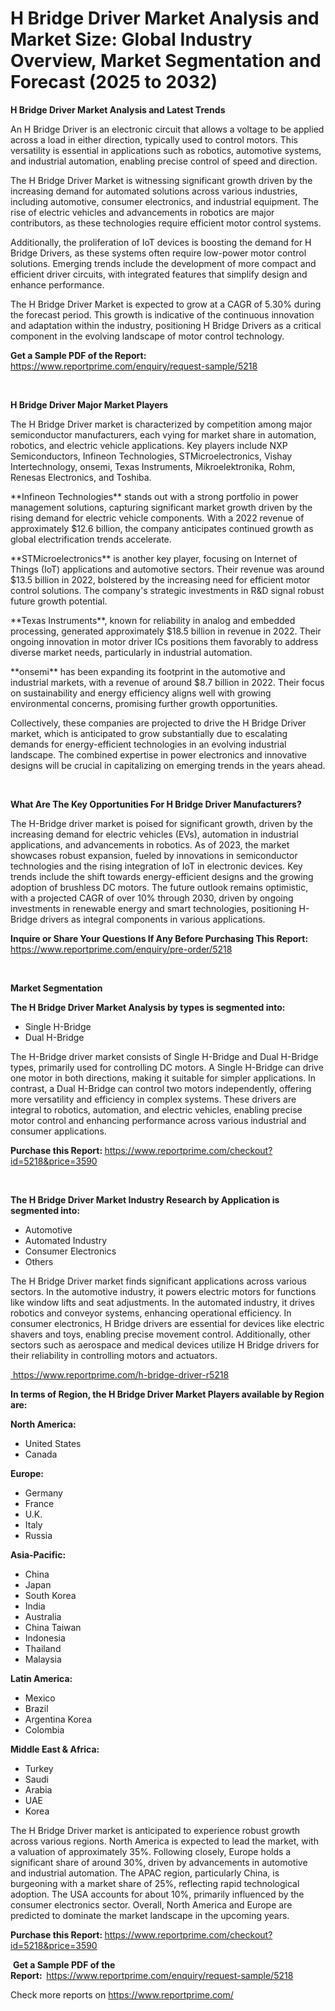 <p><h1>H Bridge Driver Market Analysis and Market Size: Global Industry Overview, Market Segmentation and Forecast (2025 to 2032)</h1></p><p><strong>H Bridge Driver Market Analysis and Latest Trends</strong></p>
<p><p>An H Bridge Driver is an electronic circuit that allows a voltage to be applied across a load in either direction, typically used to control motors. This versatility is essential in applications such as robotics, automotive systems, and industrial automation, enabling precise control of speed and direction. </p><p>The H Bridge Driver Market is witnessing significant growth driven by the increasing demand for automated solutions across various industries, including automotive, consumer electronics, and industrial equipment. The rise of electric vehicles and advancements in robotics are major contributors, as these technologies require efficient motor control systems. </p><p>Additionally, the proliferation of IoT devices is boosting the demand for H Bridge Drivers, as these systems often require low-power motor control solutions. Emerging trends include the development of more compact and efficient driver circuits, with integrated features that simplify design and enhance performance. </p><p>The H Bridge Driver Market is expected to grow at a CAGR of 5.30% during the forecast period. This growth is indicative of the continuous innovation and adaptation within the industry, positioning H Bridge Drivers as a critical component in the evolving landscape of motor control technology.</p></p>
<p><strong>Get a Sample PDF of the Report:&nbsp;</strong> <a href="https://www.reportprime.com/enquiry/request-sample/5218?utm_campaign=2810&utm_medium=2&utm_source=Github&utm_content=ia&utm_term=19032025&utm_id=h-bridge-driver">https://www.reportprime.com/enquiry/request-sample/5218</a></p>
<p>&nbsp;</p>
<p><strong>H Bridge Driver Major Market Players</strong></p>
<p><p>The H Bridge Driver market is characterized by competition among major semiconductor manufacturers, each vying for market share in automation, robotics, and electric vehicle applications. Key players include NXP Semiconductors, Infineon Technologies, STMicroelectronics, Vishay Intertechnology, onsemi, Texas Instruments, Mikroelektronika, Rohm, Renesas Electronics, and Toshiba.</p><p>**Infineon Technologies** stands out with a strong portfolio in power management solutions, capturing significant market growth driven by the rising demand for electric vehicle components. With a 2022 revenue of approximately $12.6 billion, the company anticipates continued growth as global electrification trends accelerate.</p><p>**STMicroelectronics** is another key player, focusing on Internet of Things (IoT) applications and automotive sectors. Their revenue was around $13.5 billion in 2022, bolstered by the increasing need for efficient motor control solutions. The company's strategic investments in R&D signal robust future growth potential.</p><p>**Texas Instruments**, known for reliability in analog and embedded processing, generated approximately $18.5 billion in revenue in 2022. Their ongoing innovation in motor driver ICs positions them favorably to address diverse market needs, particularly in industrial automation.</p><p>**onsemi** has been expanding its footprint in the automotive and industrial markets, with a revenue of around $8.7 billion in 2022. Their focus on sustainability and energy efficiency aligns well with growing environmental concerns, promising further growth opportunities.</p><p>Collectively, these companies are projected to drive the H Bridge Driver market, which is anticipated to grow substantially due to escalating demands for energy-efficient technologies in an evolving industrial landscape. The combined expertise in power electronics and innovative designs will be crucial in capitalizing on emerging trends in the years ahead.</p></p>
<p>&nbsp;</p>
<p><strong>What Are The Key Opportunities For H Bridge Driver Manufacturers?</strong></p>
<p><p>The H-Bridge driver market is poised for significant growth, driven by the increasing demand for electric vehicles (EVs), automation in industrial applications, and advancements in robotics. As of 2023, the market showcases robust expansion, fueled by innovations in semiconductor technologies and the rising integration of IoT in electronic devices. Key trends include the shift towards energy-efficient designs and the growing adoption of brushless DC motors. The future outlook remains optimistic, with a projected CAGR of over 10% through 2030, driven by ongoing investments in renewable energy and smart technologies, positioning H-Bridge drivers as integral components in various applications.</p></p>
<p><strong>Inquire or Share Your Questions If Any Before Purchasing This Report:</strong> <a href="https://www.reportprime.com/enquiry/pre-order/5218?utm_campaign=2810&utm_medium=2&utm_source=Github&utm_content=ia&utm_term=19032025&utm_id=h-bridge-driver">https://www.reportprime.com/enquiry/pre-order/5218</a></p>
<p>&nbsp;</p>
<p><strong>Market Segmentation</strong></p>
<p><strong>The H Bridge Driver Market Analysis by types is segmented into:</strong></p>
<p><ul><li>Single H-Bridge</li><li>Dual H-Bridge</li></ul></p>
<p><p>The H-Bridge driver market consists of Single H-Bridge and Dual H-Bridge types, primarily used for controlling DC motors. A Single H-Bridge can drive one motor in both directions, making it suitable for simpler applications. In contrast, a Dual H-Bridge can control two motors independently, offering more versatility and efficiency in complex systems. These drivers are integral to robotics, automation, and electric vehicles, enabling precise motor control and enhancing performance across various industrial and consumer applications.</p></p>
<p><strong>Purchase this Report:&nbsp;</strong><a href="https://www.reportprime.com/checkout?id=5218&price=3590&utm_campaign=2810&utm_medium=2&utm_source=Github&utm_content=ia&utm_term=19032025&utm_id=h-bridge-driver">https://www.reportprime.com/checkout?id=5218&price=3590</a></p>
<p>&nbsp;</p>
<p><strong>The H Bridge Driver Market Industry Research by Application is segmented into:</strong></p>
<p><ul><li>Automotive</li><li>Automated Industry</li><li>Consumer Electronics</li><li>Others</li></ul></p>
<p><p>The H Bridge Driver market finds significant applications across various sectors. In the automotive industry, it powers electric motors for functions like window lifts and seat adjustments. In the automated industry, it drives robotics and conveyor systems, enhancing operational efficiency. In consumer electronics, H Bridge drivers are essential for devices like electric shavers and toys, enabling precise movement control. Additionally, other sectors such as aerospace and medical devices utilize H Bridge drivers for their reliability in controlling motors and actuators.</p></p>
<p><a href="https://www.reportprime.com/h-bridge-driver-r5218?utm_campaign=2810&utm_medium=2&utm_source=Github&utm_content=ia&utm_term=19032025&utm_id=h-bridge-driver">&nbsp;https://www.reportprime.com/h-bridge-driver-r5218</a></p>
<p><strong>In terms of Region, the H Bridge Driver Market Players available by Region are:</strong></p>
<p>
    <p> <strong> North America: </strong>
        <ul>
            <li>United States</li>
            <li>Canada</li>
        </ul>
        </p> 
    <p> <strong> Europe: </strong>
        <ul>
            <li>Germany</li>
            <li>France</li>
            <li>U.K.</li>
            <li>Italy</li>
            <li>Russia</li>
        </ul>
        </p> 
    <p> <strong> Asia-Pacific: </strong>
        <ul>
            <li>China</li>
            <li>Japan</li>
            <li>South Korea</li>
            <li>India</li>
            <li>Australia</li>
            <li>China Taiwan</li>
            <li>Indonesia</li>
            <li>Thailand</li>
            <li>Malaysia</li>
        </ul>
        </p> 
    <p> <strong> Latin America: </strong>
        <ul>
            <li>Mexico</li>
            <li>Brazil</li>
            <li>Argentina Korea</li>
            <li>Colombia</li>
        </ul>
        </p> 
    <p> <strong> Middle East & Africa: </strong>
        <ul>
            <li>Turkey</li>
            <li>Saudi</li>
            <li>Arabia</li>
            <li>UAE</li>
            <li>Korea</li>
        </ul>
    </p>
    </p>
<p><p>The H Bridge Driver market is anticipated to experience robust growth across various regions. North America is expected to lead the market, with a valuation of approximately 35%. Following closely, Europe holds a significant share of around 30%, driven by advancements in automotive and industrial automation. The APAC region, particularly China, is burgeoning with a market share of 25%, reflecting rapid technological adoption. The USA accounts for about 10%, primarily influenced by the consumer electronics sector. Overall, North America and Europe are predicted to dominate the market landscape in the upcoming years.</p></p>
<p><strong>Purchase this Report: </strong><a href="https://www.reportprime.com/checkout?id=5218&price=3590&utm_campaign=2810&utm_medium=2&utm_source=Github&utm_content=ia&utm_term=19032025&utm_id=h-bridge-driver">https://www.reportprime.com/checkout?id=5218&price=3590</a></p>
<p>&nbsp;<strong>Get a Sample PDF of the Report:&nbsp;&nbsp;</strong><a href="https://www.reportprime.com/enquiry/request-sample/5218?utm_campaign=2810&utm_medium=2&utm_source=Github&utm_content=ia&utm_term=19032025&utm_id=h-bridge-driver">https://www.reportprime.com/enquiry/request-sample/5218</a></p>
<p><strong></strong></p>
<p>Check more reports on <a href="https://www.reportprime.com/?utm_campaign=2810&utm_medium=2&utm_source=Github&utm_content=ia&utm_term=19032025&utm_id=h-bridge-driver">https://www.reportprime.com/</a></p>